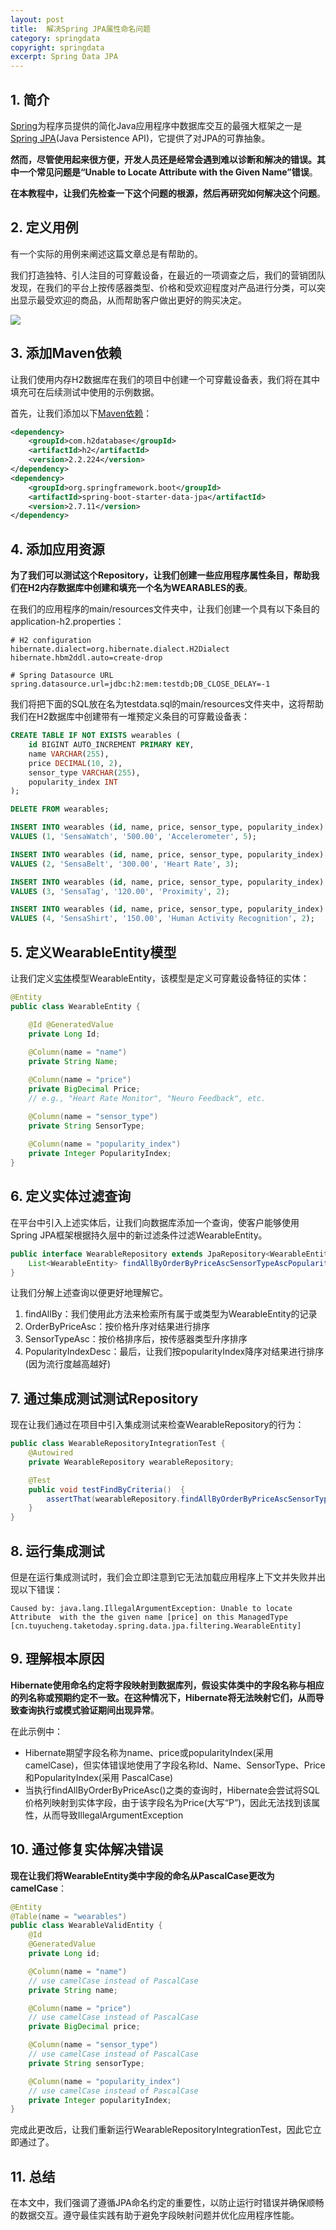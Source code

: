 ```yaml
---
layout: post
title:  解决Spring JPA属性命名问题
category: springdata
copyright: springdata
excerpt: Spring Data JPA
---
```


## 1. 简介

[Spring](https://www.baeldung.com/spring-tutorial)为程序员提供的简化Java应用程序中数据库交互的最强大框架之一是[Spring JPA](https://www.baeldung.com/the-persistence-layer-with-spring-data-jpa)(Java Persistence API)，它提供了对JPA的可靠抽象。

**然而，尽管使用起来很方便，开发人员还是经常会遇到难以诊断和解决的错误。其中一个常见问题是“Unable to Locate Attribute with the Given Name”错误**。

**在本教程中，让我们先检查一下这个问题的根源，然后再研究如何解决这个问题**。

## 2. 定义用例

有一个实际的用例来阐述这篇文章总是有帮助的。

我们打造独特、引人注目的可穿戴设备，在最近的一项调查之后，我们的营销团队发现，在我们的平台上按传感器类型、价格和受欢迎程度对产品进行分类，可以突出显示最受欢迎的商品，从而帮助客户做出更好的购买决定。

![](/assets/images/2025/springdata/springjpatroubleshootingattributenamingissues01.png)

## 3. 添加Maven依赖

让我们使用内存H2数据库在我们的项目中创建一个可穿戴设备表，我们将在其中填充可在后续测试中使用的示例数据。

首先，让我们添加以下[Maven依赖](https://mvnrepository.com/search?q=h2+AND+spring-boot-starter-data-jpa)：

```xml
<dependency> 
    <groupId>com.h2database</groupId> 
    <artifactId>h2</artifactId> 
    <version>2.2.224</version> 
</dependency>
<dependency>
    <groupId>org.springframework.boot</groupId>
    <artifactId>spring-boot-starter-data-jpa</artifactId>
    <version>2.7.11</version>
</dependency>
```

## 4. 添加应用资源

**为了我们可以测试这个Repository，让我们创建一些应用程序属性条目，帮助我们在H2内存数据库中创建和填充一个名为WEARABLES的表**。

在我们的应用程序的main/resources文件夹中，让我们创建一个具有以下条目的application-h2.properties：

```properties
# H2 configuration
hibernate.dialect=org.hibernate.dialect.H2Dialect
hibernate.hbm2ddl.auto=create-drop

# Spring Datasource URL
spring.datasource.url=jdbc:h2:mem:testdb;DB_CLOSE_DELAY=-1
```

我们将把下面的SQL放在名为testdata.sql的main/resources文件夹中，这将帮助我们在H2数据库中创建带有一堆预定义条目的可穿戴设备表：

```sql
CREATE TABLE IF NOT EXISTS wearables (
    id BIGINT AUTO_INCREMENT PRIMARY KEY,
    name VARCHAR(255),
    price DECIMAL(10, 2),
    sensor_type VARCHAR(255),
    popularity_index INT
);

DELETE FROM wearables;

INSERT INTO wearables (id, name, price, sensor_type, popularity_index)
VALUES (1, 'SensaWatch', '500.00', 'Accelerometer', 5);

INSERT INTO wearables (id, name, price, sensor_type, popularity_index)
VALUES (2, 'SensaBelt', '300.00', 'Heart Rate', 3);

INSERT INTO wearables (id, name, price, sensor_type, popularity_index)
VALUES (3, 'SensaTag', '120.00', 'Proximity', 2);

INSERT INTO wearables (id, name, price, sensor_type, popularity_index)
VALUES (4, 'SensaShirt', '150.00', 'Human Activity Recognition', 2);
```

## 5. 定义WearableEntity模型

让我们定义[实体](https://www.baeldung.com/jpa-entities)模型WearableEntity，该模型是定义可穿戴设备特征的实体：

```java
@Entity 
public class WearableEntity { 

    @Id @GeneratedValue 
    private Long Id; 
    
    @Column(name = "name") 
    private String Name; 

    @Column(name = "price") 
    private BigDecimal Price; 
    // e.g., "Heart Rate Monitor", "Neuro Feedback", etc. 

    @Column(name = "sensor_type") 
    private String SensorType; 
    
    @Column(name = "popularity_index") 
    private Integer PopularityIndex;
}
```

## 6. 定义实体过滤查询

在平台中引入上述实体后，让我们向数据库添加一个查询，使客户能够使用Spring JPA框架根据持久层中的新过滤条件过滤WearableEntity。

```java
public interface WearableRepository extends JpaRepository<WearableEntity, Long> {
    List<WearableEntity> findAllByOrderByPriceAscSensorTypeAscPopularityIndexDesc();
}
```

让我们分解上述查询以便更好地理解它。

1. findAllBy：我们使用此方法来检索所有属于或类型为WearableEntity的记录
2. OrderByPriceAsc：按价格升序对结果进行排序
3. SensorTypeAsc：按价格排序后，按传感器类型升序排序
4. PopularityIndexDesc：最后，让我们按popularityIndex降序对结果进行排序(因为流行度越高越好)

## 7. 通过集成测试测试Repository

现在让我们通过在项目中引入集成测试来检查WearableRepository的行为：

```java
public class WearableRepositoryIntegrationTest {
    @Autowired
    private WearableRepository wearableRepository;

    @Test
    public void testFindByCriteria()  {
        assertThat(wearableRepository.findAllByOrderByPriceAscSensorTypeAscPopularityIndexDesc()) .hasSize(4);
    }
}
```

## 8. 运行集成测试

但是在运行集成测试时，我们会立即注意到它无法加载应用程序上下文并失败并出现以下错误：

```text
Caused by: java.lang.IllegalArgumentException: Unable to locate Attribute  with the the given name [price] on this ManagedType [cn.tuyucheng.taketoday.spring.data.jpa.filtering.WearableEntity]
```

## 9. 理解根本原因

**Hibernate使用命名约定将字段映射到数据库列，假设实体类中的字段名称与相应的列名称或预期约定不一致。在这种情况下，Hibernate将无法映射它们，从而导致查询执行或模式验证期间出现异常**。

在此示例中：

- Hibernate期望字段名称为name、price或popularityIndex(采用camelCase)，但实体错误地使用了字段名称Id、Name、SensorType、Price和PopularityIndex(采用 PascalCase)
- 当执行findAllByOrderByPriceAsc()之类的查询时，Hibernate会尝试将SQL价格列映射到实体字段，由于该字段名为Price(大写“P”)，因此无法找到该属性，从而导致IllegalArgumentException

## 10. 通过修复实体解决错误

**现在让我们将WearableEntity类中字段的命名从PascalCase更改为camelCase**：

```java
@Entity
@Table(name = "wearables")
public class WearableValidEntity {
    @Id
    @GeneratedValue
    private Long id;

    @Column(name = "name")
    // use camelCase instead of PascalCase
    private String name;

    @Column(name = "price")
    // use camelCase instead of PascalCase
    private BigDecimal price;

    @Column(name = "sensor_type")
    // use camelCase instead of PascalCase
    private String sensorType;

    @Column(name = "popularity_index")
    // use camelCase instead of PascalCase
    private Integer popularityIndex;
}
```

完成此更改后，让我们重新运行WearableRepositoryIntegrationTest，因此它立即通过了。

## 11. 总结

在本文中，我们强调了遵循JPA命名约定的重要性，以防止运行时错误并确保顺畅的数据交互。遵守最佳实践有助于避免字段映射问题并优化应用程序性能。